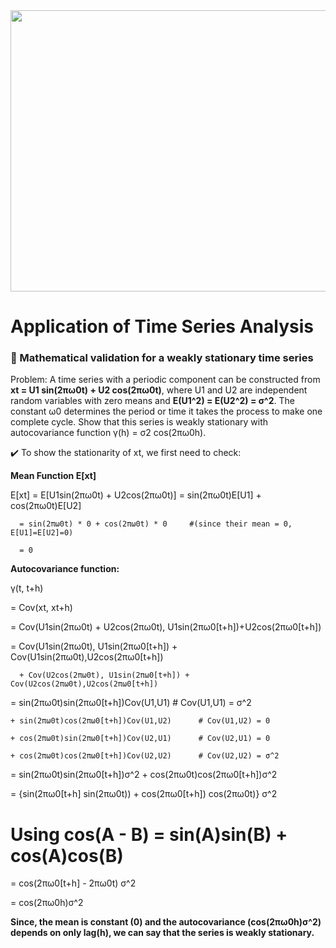 
<div id="header" align="center">
  <img width="750" height="450" src="https://user-images.githubusercontent.com/64395120/191584937-bcd0a630-0997-4594-9773-917bbd66baea.png"/>
</div>


# Application of Time Series Analysis

 ### :triangular_ruler: Mathematical validation for a weakly stationary time series

Problem: A time series with a periodic component can be constructed from **xt = U1 sin(2πω0t) + U2 cos(2πω0t)**, where U1 and U2 are independent random variables with zero means and **E(U1^2) = E(U2^2) = σ^2**. The constant ω0 determines the period or time it takes the process to make one complete cycle. Show that this series is weakly stationary with autocovariance function γ(h) = σ2 cos(2πω0h).

:heavy_check_mark: To show the stationarity of xt, we first need to check:

**Mean Function E[xt]**

E[xt] = E[U1sin(2πω0t) + U2cos(2πω0t)] = sin(2πω0t)E[U1] + cos(2πω0t)E[U2] 

      = sin(2πω0t) * 0 + cos(2πω0t) * 0     #(since their mean = 0, E[U1]=E[U2]=0)

      = 0                                   


**Autocovariance function:**

γ(t, t+h) 

= Cov(xt, xt+h) 

= Cov(U1sin(2πω0t) + U2cos(2πω0t), U1sin(2πω0[t+h])+U2cos(2πω0[t+h])

= Cov(U1sin(2πω0t), U1sin(2πω0[t+h]) + Cov(U1sin(2πω0t),U2cos(2πω0[t+h])

      + Cov(U2cos(2πω0t), U1sin(2πω0[t+h]) + Cov(U2cos(2πω0t),U2cos(2πω0[t+h])

= sin(2πω0t)sin(2πω0[t+h])Cov(U1,U1)          # Cov(U1,U1) = σ^2

    + sin(2πω0t)cos(2πω0[t+h])Cov(U1,U2)      # Cov(U1,U2) = 0
      
    + cos(2πω0t)sin(2πω0[t+h])Cov(U2,U1)      # Cov(U2,U1) = 0
          
    + cos(2πω0t)cos(2πω0[t+h])Cov(U2,U2)      # Cov(U2,U2) = σ^2

= sin(2πω0t)sin(2πω0[t+h])σ^2 + cos(2πω0t)cos(2πω0[t+h])σ^2
               
= {sin(2πω0[t+h] sin(2πω0t)) + cos(2πω0[t+h]) cos(2πω0t)} σ^2

# Using cos(A - B) = sin(A)sin(B) + cos(A)cos(B)

= cos(2πω0[t+h] - 2πω0t) σ^2

= cos(2πω0h)σ^2   


**Since, the mean is constant (0) and the autocovariance (cos(2πω0h)σ^2) depends on only lag(h), we can say that the series is weakly stationary.**


